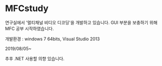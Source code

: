# MFCstudy
연구실에서 '멀티채널 비디오 디코딩'을 개발하고 있습니다.
GUI 부분을 보충하기 위해 MFC 공부 시작하였습니다.


개발환경 : windows 7 64bits, Visual Studio 2013

2019/08/05~

추후 .NET 사용할 의향 있습니다.

